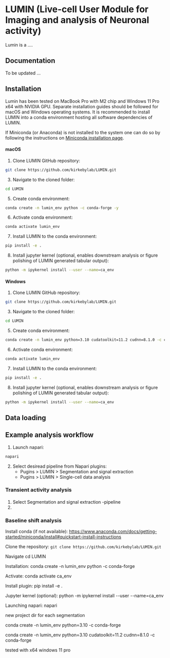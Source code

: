 # LUMIN (Live-cell User Module for Imaging and analysis of Neuronal activity)

Lumin is a ....


## Documentation
To be updated ... 


## Installation
Lumin has been tested on MacBook Pro with M2 chip and Windows 11 Pro x64 with NVIDIA GPU. Separate installation guides should be followed for macOS and Windows operating systems. It is recommended to install LUMIN into a conda environment hosting all software dependencies of LUMIN.

If Miniconda (or Anaconda) is not installed to the system one can do so by following the instructions on [Miniconda installation page](https://www.anaconda.com/docs/getting-started/miniconda/install). 


#### macOS
1. Clone LUMIN GitHub repository:
```bash
git clone https://github.com/kirkebylab/LUMIN.git
```

3. Navigate to the cloned folder:
```bash
cd LUMIN
```
5. Create conda environment:
```bash
conda create -n lumin_env python -c conda-forge -y
``````

6. Activate conda environment:
```bash
conda activate lumin_env
```

7. Install LUMIN to the conda environment:
```bash
pip install -e .
```
8. Install jupyter kernel (optional, enables downstream analysis or figure polishing of LUMIN generated tabular output):
```bash
python -m ipykernel install --user --name=ca_env
```

#### Windows
1. Clone LUMIN GitHub repository:
```bash
git clone https://github.com/kirkebylab/LUMIN.git
```

3. Navigate to the cloned folder:
```bash
cd LUMIN
```
5. Create conda environment:
```bash
conda create -n lumin_env python=3.10 cudatoolkit=11.2 cudnn=8.1.0 -c conda-forge
``````

6. Activate conda environment:
```bash
conda activate lumin_env
```

7. Install LUMIN to the conda environment:
```bash
pip install -e .
```
8. Install jupyter kernel (optional, enables downstream analysis or figure polishing of LUMIN generated tabular output):
```bash
python -m ipykernel install --user --name=ca_env
```



## Data loading

## Example analysis workflow
1. Launch napari:
```bash
napari
```

2. Select desiread pipeline from Napari plugins:
   - Pugins > LUMIN > Segmentation and signal extraction
   - Pugins > LUMIN > Single-cell data analysis

### Transient activity analysis
####
1. Select Segmentation and signal extraction -pipeline
2. 

### Baseline shift analysis



Install conda (if not available):
https://www.anaconda.com/docs/getting-started/miniconda/install#quickstart-install-instructions


Clone the repository:
`git clone https://github.com/kirkebylab/LUMIN.git`

Navigate 
cd LUMIN



Installation:
conda create -n lumin_env python -c conda-forge

Activate:
conda activate ca_env

Install plugin:
pip install -e .

Jupyter kernel (optional):
python -m ipykernel install --user --name=ca_env

Launching napari:
napari


new project dir for each segmentation



conda create -n lumin_env python=3.10 -c conda-forge

conda create -n lumin_env python=3.10 cudatoolkit=11.2 cudnn=8.1.0 -c conda-forge


tested with x64 windows 11 pro







